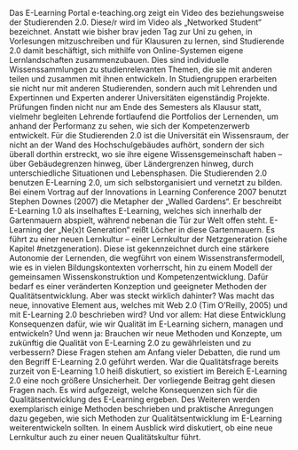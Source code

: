 Das E-Learning Portal e-teaching.org zeigt ein Video des beziehungsweise der Studierenden 2.0. Diese/r wird im Video als „Networked Student“ bezeichnet. Anstatt wie bisher brav jeden Tag zur Uni zu gehen, in Vorlesungen mitzuschreiben und für Klausuren zu lernen, sind Studierende 2.0 damit beschäftigt, sich mithilfe von Online-Systemen eigene Lernlandschaften zusammenzubauen. Dies sind individuelle Wissenssammlungen zu studienrelevanten Themen, die sie mit anderen teilen und zusammen mit ihnen entwickeln. In Studiengruppen erarbeiten sie nicht nur mit anderen Studierenden, sondern auch mit Lehrenden und Expertinnen und Experten anderer Universitäten eigenständig Projekte. Prüfungen finden nicht nur am Ende des Semesters als Klausur statt, vielmehr begleiten Lehrende fortlaufend die Portfolios der Lernenden, um anhand der Performanz zu sehen, wie sich der Kompetenzerwerb entwickelt. Für die Studierenden 2.0 ist die Universität ein Wissensraum, der nicht an der Wand des Hochschulgebäudes aufhört, sondern der sich überall dorthin erstreckt, wo sie ihre eigene Wissensgemeinschaft haben – über Gebäudegrenzen hinweg, über Ländergrenzen hinweg, durch unterschiedliche Situationen und Lebensphasen. Die Studierenden 2.0 benutzen E-Learning 2.0, um sich selbstorganisiert und vernetzt zu bilden. Bei einem Vortrag auf der Innovations in Learning Conference 2007 benutzt Stephen Downes (2007) die Metapher der „Walled Gardens“. Er beschreibt E-Learning 1.0 als inselhaftes E-Learning, welches sich innerhalb der Gartenmauern abspielt, während nebenan die Tür zur Welt offen steht. E-Learning der „Ne(x)t Generation“ reißt Löcher in diese Gartenmauern. Es führt zu einer neuen Lernkultur – einer Lernkultur der Netzgeneration (siehe Kapitel #netzgeneration). Diese ist gekennzeichnet durch eine stärkere Autonomie der Lernenden, die wegführt von einem Wissenstransfermodell, wie es in vielen Bildungskontexten vorherrscht, hin zu einem Modell der gemeinsamen Wissenskonstruktion und Kompetenzentwicklung. Dafür bedarf es einer veränderten Konzeption und geeigneter Methoden der Qualitätsentwicklung. Aber was steckt wirklich dahinter? Was macht das neue, innovative Element aus, welches mit Web 2.0 (Tim O’Reilly, 2005) und mit E-Learning 2.0 beschrieben wird? Und vor allem: Hat diese Entwicklung Konsequenzen dafür, wie wir Qualität im E-Learning sichern, managen und entwickeln? Und wenn ja: Brauchen wir neue Methoden und Konzepte, um zukünftig die Qualität von E-Learning 2.0 zu gewährleisten und zu verbessern? Diese Fragen stehen am Anfang vieler Debatten, die rund um den Begriff E-Learning 2.0 geführt werden. War die Qualitätsfrage bereits zurzeit von E-Learning 1.0 heiß diskutiert, so existiert im Bereich E-Learning 2.0 eine noch größere Unsicherheit. Der vorliegende Beitrag geht diesen Fragen nach. Es wird aufgezeigt, welche Konsequenzen sich für die Qualitätsentwicklung des E-Learning ergeben. Des Weiteren werden exemplarisch einige Methoden beschrieben und praktische Anregungen dazu gegeben, wie sich Methoden zur Qualitätsentwicklung im E-Learning weiterentwickeln sollten. In einem Ausblick wird diskutiert, ob eine neue Lernkultur auch zu einer neuen Qualitätskultur führt.
